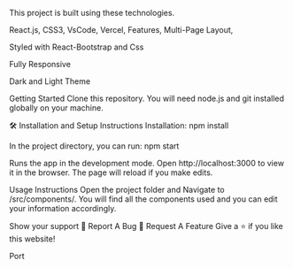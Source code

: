 This project is built using these technologies.

React.js,
CSS3,
VsCode,
Vercel,
Features,
Multi-Page Layout,

Styled with React-Bootstrap and Css

Fully Responsive

Dark and Light Theme

Getting Started
Clone this repository. You will need node.js and git installed globally on your machine.

🛠 Installation and Setup Instructions
Installation: npm install

In the project directory, you can run: npm start

Runs the app in the development mode.
Open http://localhost:3000 to view it in the browser. The page will reload if you make edits.

Usage Instructions
Open the project folder and Navigate to /src/components/.
You will find all the components used and you can edit your information accordingly.

Show your support
🔹 Report A Bug     🔹 Request A Feature
Give a ⭐ if you like this website!

Port
